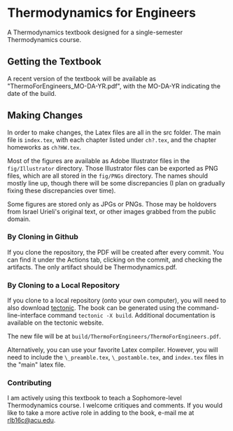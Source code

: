 # Thermodynamics for Engineers
A Thermodynamics textbook designed for a single-semester Thermodynamics course.

## Getting the Textbook
A recent version of the textbook will be available as "ThermoForEngineers_MO-DA-YR.pdf", with the MO-DA-YR indicating the date of the build.

## Making Changes
In order to make changes, the Latex files are all in the src folder.  The main file is `index.tex`, with each chapter listed under `ch?.tex`, and the chapter homeworks as `ch?HW.tex`.

Most of the figures are available as Adobe Illustrator files in the `fig/Illustrator` directory.  Those Illustrator files can be exported as PNG files, which are all stored in the `fig/PNGs` directory.  The names should mostly line up, though there will be some discrepancies (I plan on gradually fixing these discrepancies over time).

Some figures are stored only as JPGs or PNGs.  Those may be holdovers from Israel Urieli's original text, or other images grabbed from the public domain.
### By Cloning in Github
If you clone the repository, the PDF will be created after every commit.  You can find it under the Actions tab, clicking on the commit, and checking the artifacts.  The only artifact should be Thermodynamics.pdf.

### By Cloning to a Local Repository
If you clone to a local repository (onto your own computer), you will need to also download [tectonic](https://tectonic-typesetting.github.io/en-US/).  The book can be generated using the command-line-interface command `tectonic -X build`.  Additional documentation is available on the tectonic website.

The new file will be at `build/ThermoForEngineers/ThermoForEngineers.pdf`.

Alternatively, you can use your favorite Latex compiler.  However, you will need to include the `\_preamble.tex`, `\_postamble.tex`, and `index.tex` files in the "main" latex file.

### Contributing
I am actively using this textbook to teach a Sophomore-level Thermodynamics course.  I welcome critiques and comments.  If you would like to take a more active role in adding to the book, e-mail me at rlb16c@acu.edu.

